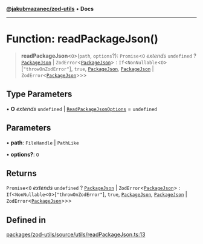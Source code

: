 [**@jakubmazanec/zod-utils**](../README.md) • **Docs**

---

# Function: readPackageJson()

> **readPackageJson**\<`O`\>(`path`, `options`?): `Promise`\<`O` _extends_ `undefined` ?
> [`PackageJson`](../type-aliases/PackageJson.md) \|
> `ZodError`\<[`PackageJson`](../type-aliases/PackageJson.md)\> :
> `If`\<`NonNullable`\<`O`\>\[`"throwOnZodError"`\], `true`,
> [`PackageJson`](../type-aliases/PackageJson.md), [`PackageJson`](../type-aliases/PackageJson.md)
> \| `ZodError`\<[`PackageJson`](../type-aliases/PackageJson.md)\>\>\>

## Type Parameters

• **O** _extends_ `undefined` \| [`ReadPackageJsonOptions`](../interfaces/ReadPackageJsonOptions.md)
= `undefined`

## Parameters

• **path**: `FileHandle` \| `PathLike`

• **options?**: `O`

## Returns

`Promise`\<`O` _extends_ `undefined` ? [`PackageJson`](../type-aliases/PackageJson.md) \|
`ZodError`\<[`PackageJson`](../type-aliases/PackageJson.md)\> :
`If`\<`NonNullable`\<`O`\>\[`"throwOnZodError"`\], `true`,
[`PackageJson`](../type-aliases/PackageJson.md), [`PackageJson`](../type-aliases/PackageJson.md) \|
`ZodError`\<[`PackageJson`](../type-aliases/PackageJson.md)\>\>\>

## Defined in

[packages/zod-utils/source/utils/readPackageJson.ts:13](https://github.com/jakubmazanec/tools/blob/29163046acd1da0224b08fd05ca40f385e9ab4e5/packages/zod-utils/source/utils/readPackageJson.ts#L13)
